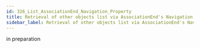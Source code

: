```yaml
---
id: 326_List_AssociationEnd_Navigation_Property
title: Retrieval of other objects list via AssociationEnd's Navigation Property
sidebar_label: Retrieval of other objects list via AssociationEnd's Navigation Property
---
```


in preparation

